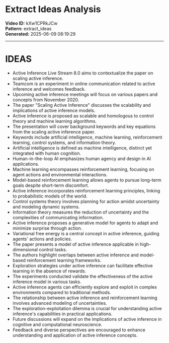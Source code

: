 # Extract Ideas Analysis

**Video ID:** kXw1CPRkJCw  
**Pattern:** extract_ideas  
**Generated:** 2025-06-09 08:19:29  

---

# IDEAS

- Active Inference Live Stream 8.0 aims to contextualize the paper on scaling active inference.
- Teamcom is an experiment in online communication related to active inference and welcomes feedback.
- Upcoming active inference meetings will focus on various papers and concepts from November 2020.
- The paper "Scaling Active Inference" discusses the scalability and implications of active inference models.
- Active inference is proposed as scalable and homologous to control theory and machine learning algorithms.
- The presentation will cover background keywords and key equations from the scaling active inference paper.
- Keywords include artificial intelligence, machine learning, reinforcement learning, control systems, and information theory.
- Artificial intelligence is defined as machine intelligence, distinct yet integrated with human cognition.
- Human-in-the-loop AI emphasizes human agency and design in AI applications.
- Machine learning encompasses reinforcement learning, focusing on agent actions and environmental interactions.
- Model-based reinforcement learning allows agents to pursue long-term goals despite short-term discomfort.
- Active inference incorporates reinforcement learning principles, linking to probabilistic models of the world.
- Control systems theory involves planning for action amidst uncertainty and modeling dynamic systems.
- Information theory measures the reduction of uncertainty and the complexities of communicating information.
- Active inference proposes a generative model for agents to adapt and minimize surprise through action.
- Variational free energy is a central concept in active inference, guiding agents' actions and policies.
- The paper presents a model of active inference applicable in high-dimensional control tasks.
- The authors highlight overlaps between active inference and model-based reinforcement learning frameworks.
- Exploration strategies under active inference can facilitate effective learning in the absence of rewards.
- The experiments conducted validate the effectiveness of the active inference model in various tasks.
- Active inference agents can efficiently explore and exploit in complex environments compared to traditional methods.
- The relationship between active inference and reinforcement learning involves advanced modeling of uncertainties.
- The exploration-exploitation dilemma is crucial for understanding active inference's capabilities in practical applications.
- Future discussions will expand on the implications of active inference in cognitive and computational neuroscience.
- Feedback and diverse perspectives are encouraged to enhance understanding and application of active inference concepts.